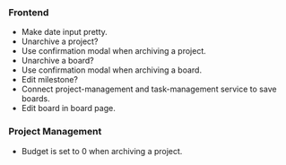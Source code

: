 ### Frontend

* Make date input pretty.
* Unarchive a project?
* Use confirmation modal when archiving a project.
* Unarchive a board?
* Use confirmation modal when archiving a board.
* Edit milestone?
* Connect project-management and task-management service to save boards.
* Edit board in board page.

### Project Management

* Budget is set to 0 when archiving a project.